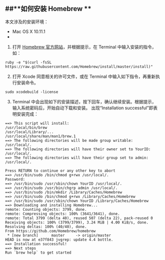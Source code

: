 ##**如何安装 Homebrew **
---

本文涉及的安装环境：
* Mac OS X 10.11.1
* 

1. 打开 [Homebrew 官方网站](http://brew.sh)，并根据提示，在 Terminal 中输入安装的指令，如：
```
ruby -e "$(curl -fsSL https://raw.githubusercontent.com/Homebrew/install/master/install)"
```

2. 打开 Xcode 同意相关的许可文件，或在 Terminal 中输入如下指令，再重新执行安装命令。
```
sudo xcodebuild -license
```

3. Terminal 中会出现如下的安装描述，按下回车，确认继续安装。根据提示，输入系统密码后，开始自动下载和安装。
出现“Installation successful”即表明安装完成：
```
==> This script will install:
/usr/local/bin/brew
/usr/local/Library/...
/usr/local/share/man/man1/brew.1
==> The following directories will be made group writable:
/usr/local/.
==> The following directories will have their owner set to YourID:
/usr/local/.
==> The following directories will have their group set to admin:
/usr/local/.

Press RETURN to continue or any other key to abort
==> /usr/bin/sudo /bin/chmod g+rwx /usr/local/.
Password:
==> /usr/bin/sudo /usr/sbin/chown YourID /usr/local/.
==> /usr/bin/sudo /usr/bin/chgrp admin /usr/local/.
==> /usr/bin/sudo /bin/mkdir /Library/Caches/Homebrew
==> /usr/bin/sudo /bin/chmod g+rwx /Library/Caches/Homebrew
==> /usr/bin/sudo /usr/sbin/chown YourID /Library/Caches/Homebrew
==> Downloading and installing Homebrew...
remote: Counting objects: 3799, done.
remote: Compressing objects: 100% (3641/3641), done.
remote: Total 3799 (delta 40), reused 507 (delta 22), pack-reused 0
Receiving objects: 100% (3799/3799), 3.24 MiB | 4.00 KiB/s, done.
Resolving deltas: 100% (40/40), done.
From https://github.com/Homebrew/homebrew
 * [new branch]      master     -> origin/master
HEAD is now at e37f843 jvgrep: update 4.4 bottle.
==> Installation successful!
==> Next steps
Run `brew help` to get started
```
